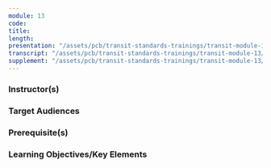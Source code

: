 ```yaml
---
module: 13
code: 
title: 
length: 
presentation: "/assets/pcb/transit-standards-trainings/transit-module-13/mt13ppt.pdf"
transcript: "/assets/pcb/transit-standards-trainings/transit-module-13/mt13trans.pdf"
supplement: "/assets/pcb/transit-standards-trainings/transit-module-13/mt13sup.pdf"
---
```



### Instructor(s)


### Target Audiences


### Prerequisite(s)


### Learning Objectives/Key Elements
